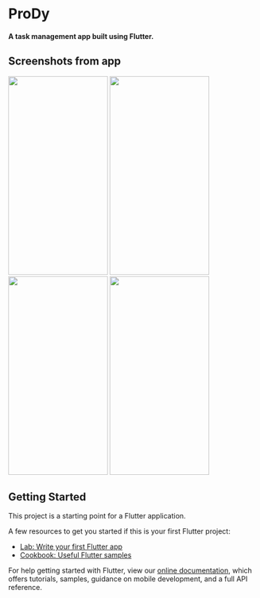 # **ProDy**

#### A task management app built using Flutter. ####

## Screenshots from app
<p>
  <img src="https://user-images.githubusercontent.com/64299262/145863555-54c4ce1a-7372-4564-bcfa-f1876ccc0866.png" width="200" height="400">
  <img src="https://user-images.githubusercontent.com/64299262/145865990-41022a66-e0f6-4adb-a374-bf4cedf8e83f.png" width="200" height="400">
  <img src="https://user-images.githubusercontent.com/64299262/145866865-fb2f1d77-1829-4808-97dd-776632352abd.png" width="200" height="400">
  <img src="https://user-images.githubusercontent.com/64299262/145867027-fd2f79e6-bf98-4d45-8692-5e8f0f70f258.png" width="200" height="400">
</p>


## Getting Started

This project is a starting point for a Flutter application.

A few resources to get you started if this is your first Flutter project:

- [Lab: Write your first Flutter app](https://flutter.dev/docs/get-started/codelab)
- [Cookbook: Useful Flutter samples](https://flutter.dev/docs/cookbook)

For help getting started with Flutter, view our
[online documentation](https://flutter.dev/docs), which offers tutorials,
samples, guidance on mobile development, and a full API reference.
